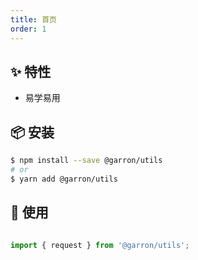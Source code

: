 ```yaml
---
title: 首页
order: 1
---
```


## ✨ 特性

- 易学易用

## 📦 安装

```bash
$ npm install --save @garron/utils
# or
$ yarn add @garron/utils
```

## 🔨 使用

```ts

import { request } from '@garron/utils';

```

